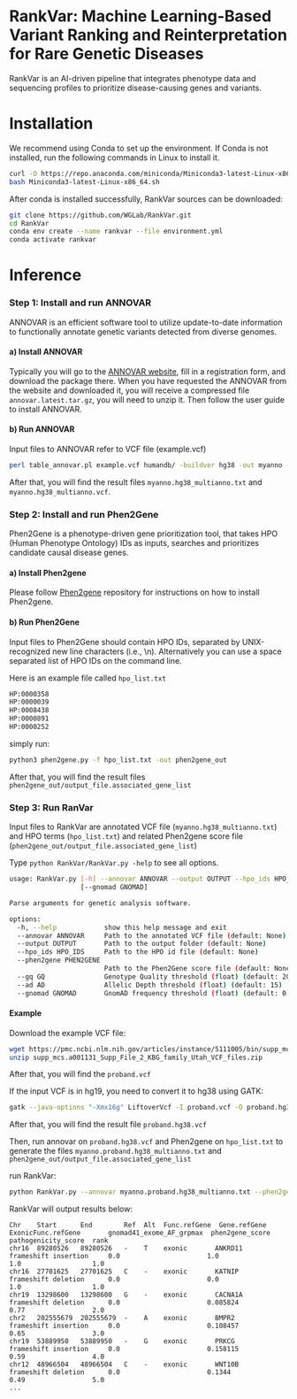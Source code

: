 # RankVar: Machine Learning-Based Variant Ranking and Reinterpretation for Rare Genetic Diseases
RankVar is an AI-driven pipeline that integrates phenotype data and sequencing profiles to prioritize disease-causing genes and variants.

# Installation

We recommend using Conda to set up the environment. If Conda is not installed, run the following commands in Linux to install it.

```bash
curl -O https://repo.anaconda.com/miniconda/Miniconda3-latest-Linux-x86_64.sh
bash Miniconda3-latest-Linux-x86_64.sh
```
After conda is installed successfully, RankVar sources can be downloaded:

```bash
git clone https://github.com/WGLab/RankVar.git
cd RankVar
conda env create --name rankvar --file environment.yml
conda activate rankvar
```

# Inference
### Step 1: Install and run ANNOVAR
ANNOVAR is an efficient software tool to utilize update-to-date information to functionally annotate genetic variants detected from diverse genomes.

#### a) Install ANNOVAR

Typically you will go to the [ANNOVAR website](https://annovar.openbioinformatics.org/en/latest/), fill in a registration form, and download the package there. When you have requested the ANNOVAR from the website and downloaded it, you will receive a compressed file ```annovar.latest.tar.gz```, you will need to unzip it. Then follow the user guide to install ANNOVAR. 

#### b) Run ANNOVAR

Input files to ANNOVAR refer to VCF file (example.vcf)

```bash
perl table_annovar.pl example.vcf humandb/ -buildver hg38 -out myanno -remove -protocol refGene,cytoBand,exac03,avsnp147,dbnsfp47a,gnomad41_exome,gnomad41_genome,clinvar_20240917,GTEx_v8_eQTL,GTEx_v8_sQTL -operation gx,r,f,f,f,f,f,f,f,f -nastring . -vcfinput -polish
```
After that, you will find the result files ```myanno.hg38_multianno.txt``` and ```myanno.hg38_multianno.vcf```.

### Step 2: Install and run Phen2Gene
Phen2Gene is a phenotype-driven gene prioritization tool, that takes HPO (Human Phenotype Ontology) IDs as inputs, searches and prioritizes candidate causal disease genes.

#### a) Install Phen2gene
Please follow [Phen2gene](https://github.com/WGLab/Phen2Gene) repository for instructions on how to install Phen2gene.

#### b) Run Phen2Gene

Input files to Phen2Gene should contain HPO IDs, separated by UNIX-recognized new line characters (i.e., \n). Alternatively you can use a space separated list of HPO IDs on the command line.

Here is an example file called ```hpo_list.txt```
```bash
HP:0000358
HP:0000039
HP:0008438
HP:0000891
HP:0000252
```
simply run:
```bash
python3 phen2gene.py -f hpo_list.txt -out phen2gene_out
```
After that, you will find the result files ```phen2gene_out/output_file.associated_gene_list```

### Step 3: Run RanVar

Input files to RankVar are annotated VCF file (```myanno.hg38_multianno.txt```) and HPO terms (```hpo_list.txt```) and related Phen2gene score file (```phen2gene_out/output_file.associated_gene_list```)

Type ```python RankVar/RankVar.py -help``` to see all options.

```bash
usage: RankVar.py [-h] --annovar ANNOVAR --output OUTPUT --hpo_ids HPO_IDS --phen2gene PHEN2GENE [--gq GQ] [--ad AD]
                  [--gnomad GNOMAD]

Parse arguments for genetic analysis software.

options:
  -h, --help            show this help message and exit
  --annovar ANNOVAR     Path to the annotated VCF file (default: None)
  --output OUTPUT       Path to the output folder (default: None)
  --hpo_ids HPO_IDS     Path to the HPO id file (default: None)
  --phen2gene PHEN2GENE
                        Path to the Phen2Gene score file (default: None)
  --gq GQ               Genotype Quality threshold (float) (default: 20)
  --ad AD               Allelic Depth threshold (float) (default: 15)
  --gnomad GNOMAD       GnomAD frequency threshold (float) (default: 0.0001)
```

#### Example

Download the example VCF file:

```bash
wget https://pmc.ncbi.nlm.nih.gov/articles/instance/5111005/bin/supp_mcs.a001131_Supp_File_2_KBG_family_Utah_VCF_files.zip
unzip supp_mcs.a001131_Supp_File_2_KBG_family_Utah_VCF_files.zip
```

After that, you will find the ```proband.vcf```

If the input VCF is in hg19, you need to convert it to hg38 using GATK:

```bash
gatk --java-options "-Xmx16g" LiftoverVcf -I proband.vcf -O proband.hg38.vcf -CHAIN hg19ToHg38.over.chain.gz -REJECT unmapped_variants.vcf -R Homo_sapiens_assembly38.fasta
```
After that, you will find the result file ```proband.hg38.vcf```

Then, run annovar on ```proband.hg38.vcf``` and Phen2gene on ```hpo_list.txt``` to generate the files ```myanno.proband.hg38_multianno.txt``` and ```phen2gene_out/output_file.associated_gene_list```

run RankVar:
```bash
python RankVar.py --annovar myanno.proband.hg38_multianno.txt --phen2gene phen2gene_out/output_file.associated_gene_list  --hpo_ids hpo_list.txt --output $PWD
```
RankVar will output results below:
```
Chr    Start      End        Ref  Alt  Func.refGene  Gene.refGene  ExonicFunc.refGene       gnomad41_exome_AF_grpmax  phen2gene_score  pathogenicity_score  rank
chr16  89280526   89280526   -    T    exonic       ANKRD11       frameshift insertion     0.0                      1.0               1.0                  1.0
chr16  27701625   27701625   C    -    exonic       KATNIP        frameshift deletion      0.0                      0.0               1.0                  1.0
chr19  13298600   13298600   G    -    exonic       CACNA1A       frameshift deletion      0.0                      0.085824          0.77                 2.0
chr2   202555679  202555679  -    A    exonic       BMPR2         frameshift insertion     0.0                      0.108457          0.65                 3.0
chr19  53889950   53889950   -    G    exonic       PRKCG         frameshift insertion     0.0                      0.158115          0.59                 4.0
chr12  48966504   48966504   C    -    exonic       WNT10B        frameshift deletion      0.0                      0.1344            0.49                 5.0
...
```
